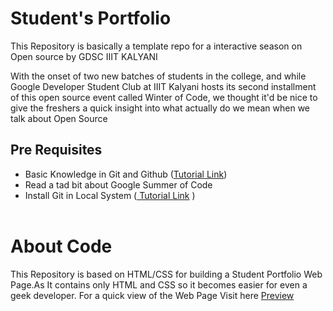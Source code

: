 # <b>Student's Portfolio</b>

This Repository is basically a template repo for a interactive season on Open source by GDSC IIIT KALYANI 

With the onset of two new batches of students in the college, and while Google Developer Student Club at IIIT Kalyani hosts its second installment of this open source event called Winter of Code, we thought it'd be nice to give the freshers a quick insight into what actually do we mean when we talk about Open Source
<br>

## <b>Pre Requisites</b>

- Basic Knowledge in Git and Github (<a href="https://www.youtube.com/watch?v=qMnWJ30tMSU">Tutorial Link</a>)
- Read a tad bit about Google Summer of Code
- Install Git in Local System (<a href="https://www.youtube.com/watch?v=2j7fD92g-gE)"> Tutorial Link</a> )
<br><br>

# About Code 
 
 This Repository is based on HTML/CSS for building a Student Portfolio Web Page.As It contains only HTML and CSS so it becomes easier for even a geek developer.
 For a quick view of the Web Page Visit here <a href='https://gdsc-iiit-kalyani.github.io/Student-Portfolio/'>Preview</a>

